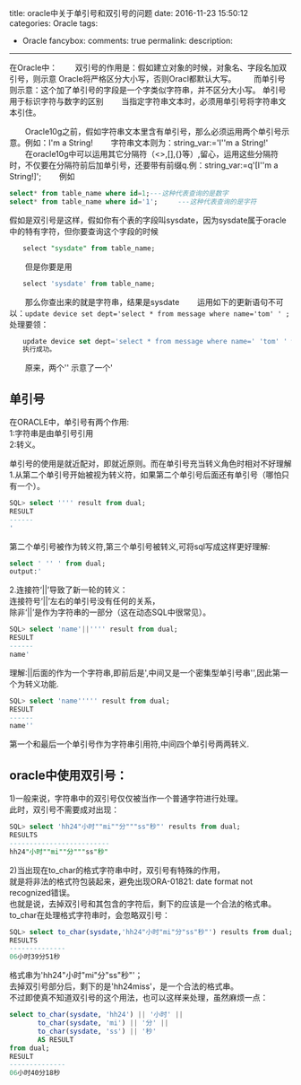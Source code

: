 title: oracle中关于单引号和双引号的问题
date: 2016-11-23 15:50:12
categories: Oracle
tags:
- Oracle
fancybox:
comments: true
permalink: 
description: 
---
在Oracle中： 
　　双引号的作用是：假如建立对象的时候，对象名、字段名加双引号，则示意 Oracle将严格区分大小写，否则Oracl都默认大写。
　　而单引号则示意：这个加了单引号的字段是一个字类似字符串，并不区分大小写。
单引号用于标识字符与数字的区别
　　当指定字符串文本时，必须用单引号将字符串文本引住。

<!-- more -->

　　Oracle10g之前，假如字符串文本里含有单引号，那么必须运用两个单引号示意。例如：I'm a String!
　　字符串文本则为：string_var:='I''m a String!'
　　在oracle10g中可以运用其它分隔符（<>,[],{}等）,留心，运用这些分隔符时，不仅要在分隔符前后加单引号，还要带有前缀q.例：string_var:=q'[I''m a String!]';
　　例如
```sql
select* from table_name where id=1;---这种代表查询的是数字
select* from table_name where id='1';     ---这种代表查询的是字符
```
 假如是双引号是这样，假如你有个表的字段叫sysdate，因为sysdate属于oracle中的特有字符，但你要查询这个字段的时候
```sql
　　select "sysdate" from table_name;
```
　　但是你要是用
```sql
　　select 'sysdate' from table_name;
```
　　那么你查出来的就是字符串，结果是sysdate
　　运用如下的更新语句不可以：`update device set dept='select * from message where name='tom' ' ;`
　　处理要领：
```sql
　　update device set dept='select * from message where name=' 'tom' ' where id=3' ;
　　执行成功。
```
　　原来，两个'' 示意了一个'

## 单引号
在ORACLE中，单引号有两个作用:  
1:字符串是由单引号引用  
2:转义。  

单引号的使用是就近配对，即就近原则。而在单引号充当转义角色时相对不好理解  
1.从第二个单引号开始被视为转义符，如果第二个单引号后面还有单引号（哪怕只有一个）。
   
```sql     
SQL> select '''' result from dual;  
RESULT  
------  
'      
```

第二个单引号被作为转义符,第三个单引号被转义,可将sql写成这样更好理解:  
```sql
select ' '' ' from dual;  
output:'  
```

2.连接符‘||’导致了新一轮的转义：  
连接符号‘||’左右的单引号没有任何的关系，  
除非‘||’是作为字符串的一部分（这在动态SQL中很常见）。  
```sql
SQL> select 'name'||'''' result from dual;  
RESULT  
------  
name'   
```
理解:||后面的作为一个字符串,即前后是',中间又是一个密集型单引号串'',因此第一个为转义功能.  
```sql
SQL> select 'name''''' result from dual;  
RESULT  
------  
name''  
```
第一个和最后一个单引号作为字符串引用符,中间四个单引号两两转义.  

## oracle中使用双引号：  
1)一般来说，字符串中的双引号仅仅被当作一个普通字符进行处理。  
此时，双引号不需要成对出现：  
```sql
SQL> select 'hh24"小时""mi""分"""ss"秒"' results from dual;  
RESULTS  
-------------------------  
hh24"小时""mi""分"""ss"秒"  
```
2)当出现在to_char的格式字符串中时，双引号有特殊的作用，  
就是将非法的格式符包装起来，避免出现ORA-01821: date format not recognized错误。  
也就是说，去掉双引号和其包含的字符后，剩下的应该是一个合法的格式串。  
to_char在处理格式字符串时，会忽略双引号：  
```sql
SQL> select to_char(sysdate,'hh24"小时"mi"分"ss"秒"') results from dual;  
RESULTS  
--------------  
06小时39分51秒  
```
格式串为'hh24"小时"mi"分"ss"秒"'；  
去掉双引号部分后，剩下的是'hh24miss'，是一个合法的格式串。  
不过即使真不知道双引号的这个用法，也可以这样来处理，虽然麻烦一点：  
```sql
select to_char(sysdate, 'hh24') || '小时' ||  
       to_char(sysdate, 'mi') || '分' ||  
       to_char(sysdate, 'ss') || '秒'  
       AS RESULT   
from dual;  
RESULT  
--------------  
06小时40分18秒  
```